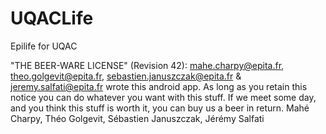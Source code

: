 # UQACLife
Epilife for UQAC

"THE BEER-WARE LICENSE" (Revision 42):
<mahe.charpy@epita.fr>, <theo.golgevit@epita.fr>, 
<sebastien.januszczak@epita.fr> & <jeremy.salfati@epita.fr> wrote this android 
app.
As long as you retain this notice you can do whatever you want with this stuff.
If we meet some day, and you think this stuff is worth it, you can buy us a beer
in return.
Mahé Charpy, Théo Golgevit, Sébastien Januszczak, Jérémy Salfati

